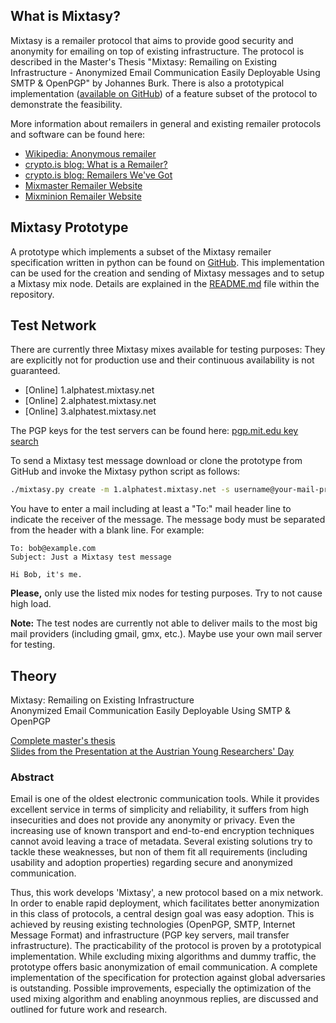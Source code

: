 ## What is Mixtasy?
Mixtasy is a remailer protocol that aims to provide good security and anonymity for emailing on top of existing infrastructure.
The protocol is described in the Master's Thesis "Mixtasy: Remailing on Existing Infrastructure - Anonymized Email Communication Easily Deployable Using SMTP & OpenPGP" by Johannes Burk.
There is also a prototypical implementation ([available on GitHub](https://github.com/jojoob/mixtasy/)) of a feature subset of the protocol to demonstrate the feasibility.

More information about remailers in general and existing remailer protocols and software can be found here:

* [Wikipedia: Anonymous remailer](https://en.wikipedia.org/wiki/Anonymous_remailer)
* [crypto.is blog: What is a Remailer?](https://crypto.is/blog/what_is_a_remailer)
* [crypto.is blog: Remailers We've Got](https://crypto.is/blog/remailers_weve_got)
* [Mixmaster Remailer Website](http://mixmaster.sourceforge.net/)
* [Mixminion Remailer Website](http://mixminion.net/)

## Mixtasy Prototype
A prototype which implements a subset of the Mixtasy remailer specification written in python can be found on [GitHub](https://github.com/jojoob/mixtasy/).
This implementation can be used for the creation and sending of Mixtasy messages and to setup a Mixtasy mix node.
Details are explained in the [README.md](https://github.com/jojoob/mixtasy/blob/master/README.md) file within the repository.

## Test Network
There are currently three Mixtasy mixes available for testing purposes:
They are explicitly not for production use and their continuous availability is not guaranteed.

* [Online] 1.alphatest.mixtasy.net
* [Online] 2.alphatest.mixtasy.net
* [Online] 3.alphatest.mixtasy.net

The PGP keys for the test servers can be found here: [pgp.mit.edu key search](http://pgp.mit.edu/pks/lookup?search=alphatest.mixtasy.net)

To send a Mixtasy test message download or clone the prototype from GitHub and invoke the Mixtasy python script as follows:
```sh
./mixtasy.py create -m 1.alphatest.mixtasy.net -s username@your-mail-provider.com
```
You have to enter a mail including at least a "To:" mail header line to indicate the receiver of the message. The message body must be separated from the header with a blank line.
For example:
```
To: bob@example.com
Subject: Just a Mixtasy test message

Hi Bob, it's me.
```

**Please,** only use the listed mix nodes for testing purposes. Try to not cause high load.

**Note:** The test nodes are currently not able to deliver mails to the most big mail providers (including gmail, gmx, etc.). Maybe use your own mail server for testing.

## Theory
Mixtasy: Remailing on Existing Infrastructure  
Anonymized Email Communication Easily Deployable Using SMTP & OpenPGP

[Complete master's thesis](res/Mixtasy-Masters_Thesis-Johannes_Burk.pdf)  
[Slides from the Presentation at the Austrian Young Researchers' Day](res/Mixtasy-YRD_2016-Presentation.pdf)

### Abstract
Email is one of the oldest electronic communication tools.
While it provides excellent service in terms of simplicity and reliability, it suffers from high insecurities and does not provide any anonymity or privacy.
Even the increasing use of known transport and end-to-end encryption techniques cannot avoid leaving a trace of metadata.
Several existing solutions try to tackle these weaknesses, but non of them fit all requirements (including usability and adoption properties) regarding secure and anonymized communication.

Thus, this work develops 'Mixtasy', a new protocol based on a mix network.
In order to enable rapid deployment, which facilitates better anonymization in this class of protocols, a central design goal was easy adoption.
This is achieved by reusing existing technologies (OpenPGP, SMTP, Internet Message Format) and infrastructure (PGP key servers, mail transfer infrastructure).
The practicability of the protocol is proven by a prototypical implementation.
While excluding mixing algorithms and dummy traffic, the prototype offers basic anonymization of email communication.
A complete implementation of the specification for protection against global adversaries is outstanding.
Possible improvements, especially the optimization of the used mixing algorithm and enabling anoynmous replies, are discussed and outlined for future work and research.
